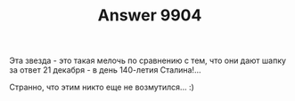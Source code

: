 ﻿---
title: "Answer 9904"
se.owner.user_id: 195342
se.owner.display_name: "Harry"
se.owner.link: "https://ru.meta.stackoverflow.com/users/195342/harry"
se.answer_id: 9904
se.question_id: 9887
se.post_type: answer
se.score: 26
se.is_accepted: False
---
<p>Эта звезда - это такая мелочь по сравнению с тем, что они дают шапку за ответ 21 декабря - в день 140-летия Сталина!... </p>

<p>Странно, что этим никто еще не возмутился... :)</p>
